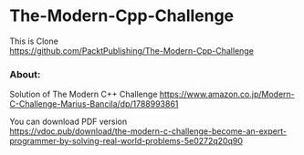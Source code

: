 The-Modern-Cpp-Challenge  
===============

This is Clone  
 https://github.com/PacktPublishing/The-Modern-Cpp-Challenge  


### About:
Solution of The Modern C++ Challenge 
https://www.amazon.co.jp/Modern-C-Challenge-Marius-Bancila/dp/1788993861  

You can download PDF version  
https://vdoc.pub/download/the-modern-c-challenge-become-an-expert-programmer-by-solving-real-world-problems-5e0272q20q90

